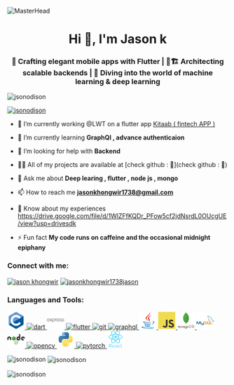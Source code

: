 ![MasterHead](https://wallpaper.dog/large/20512772.jpg)

<h1 align="center">Hi 👋, I'm Jason k</h1>
<h3 align="center">📱 Crafting elegant mobile apps with Flutter | 🏢🏗️ Architecting scalable backends | 🧠 Diving into the world of machine learning & deep learning</h3>


<p align="left"> <img src="https://komarev.com/ghpvc/?username=jsonodison&label=Profile%20views&color=0e75b6&style=flat" alt="jsonodison" /> </p>

<p align="left"> <a href="https://github.com/ryo-ma/github-profile-trophy"><img src="https://github-profile-trophy.vercel.app/?username=jsonodison" alt="jsonodison" /></a> </p>

- 🔭 I’m currently working @LWT on a flutter app [Kitaab ( fintech APP )](🔒)

- 🌱 I’m currently learning **GraphQl , advance authenticaion**

- 🤝 I’m looking for help with **Backend**

- 👨‍💻 All of my projects are available at [check github : 📱](check github : 📱)

- 💬 Ask me about **Deep learing , flutter , node js , mongo**

- 📫 How to reach me **jasonkhongwir1738@gmail.com**

- 📄 Know about my experiences https://drive.google.com/file/d/1WlZFfKQDr_PFow5cf2jdNsrdL0OUcgUE/view?usp=drivesdk

- ⚡ Fun fact **My code runs on caffeine and the occasional midnight epiphany**


<h3 align="left">Connect with me:</h3>
<p align="left">
<a href="https://linkedin.com/in/jason khongwir" target="blank"><img align="center" src="https://raw.githubusercontent.com/rahuldkjain/github-profile-readme-generator/master/src/images/icons/Social/linked-in-alt.svg" alt="jason khongwir" height="30" width="40" /></a>
<a href="https://auth.geeksforgeeks.org/user/jasonkhongwir1738jason" target="blank"><img align="center" src="https://raw.githubusercontent.com/rahuldkjain/github-profile-readme-generator/master/src/images/icons/Social/geeks-for-geeks.svg" alt="jasonkhongwir1738jason" height="30" width="40" /></a>
</p>

<h3 align="left">Languages and Tools:</h3>
<p align="left"> <a href="https://www.cprogramming.com/" target="_blank" rel="noreferrer"> <img src="https://raw.githubusercontent.com/devicons/devicon/master/icons/c/c-original.svg" alt="c" width="40" height="40"/> </a> <a href="https://dart.dev" target="_blank" rel="noreferrer"> <img src="https://www.vectorlogo.zone/logos/dartlang/dartlang-icon.svg" alt="dart" width="40" height="40"/> </a> <a href="https://expressjs.com" target="_blank" rel="noreferrer"> <img src="https://raw.githubusercontent.com/devicons/devicon/master/icons/express/express-original-wordmark.svg" alt="express" width="40" height="40"/> </a> <a href="https://flutter.dev" target="_blank" rel="noreferrer"> <img src="https://www.vectorlogo.zone/logos/flutterio/flutterio-icon.svg" alt="flutter" width="40" height="40"/> </a> <a href="https://git-scm.com/" target="_blank" rel="noreferrer"> <img src="https://www.vectorlogo.zone/logos/git-scm/git-scm-icon.svg" alt="git" width="40" height="40"/> </a> <a href="https://graphql.org" target="_blank" rel="noreferrer"> <img src="https://www.vectorlogo.zone/logos/graphql/graphql-icon.svg" alt="graphql" width="40" height="40"/> </a> <a href="https://www.java.com" target="_blank" rel="noreferrer"> <img src="https://raw.githubusercontent.com/devicons/devicon/master/icons/java/java-original.svg" alt="java" width="40" height="40"/> </a> <a href="https://developer.mozilla.org/en-US/docs/Web/JavaScript" target="_blank" rel="noreferrer"> <img src="https://raw.githubusercontent.com/devicons/devicon/master/icons/javascript/javascript-original.svg" alt="javascript" width="40" height="40"/> </a> <a href="https://www.mongodb.com/" target="_blank" rel="noreferrer"> <img src="https://raw.githubusercontent.com/devicons/devicon/master/icons/mongodb/mongodb-original-wordmark.svg" alt="mongodb" width="40" height="40"/> </a> <a href="https://www.mysql.com/" target="_blank" rel="noreferrer"> <img src="https://raw.githubusercontent.com/devicons/devicon/master/icons/mysql/mysql-original-wordmark.svg" alt="mysql" width="40" height="40"/> </a> <a href="https://nodejs.org" target="_blank" rel="noreferrer"> <img src="https://raw.githubusercontent.com/devicons/devicon/master/icons/nodejs/nodejs-original-wordmark.svg" alt="nodejs" width="40" height="40"/> </a> <a href="https://opencv.org/" target="_blank" rel="noreferrer"> <img src="https://www.vectorlogo.zone/logos/opencv/opencv-icon.svg" alt="opencv" width="40" height="40"/> </a> <a href="https://www.python.org" target="_blank" rel="noreferrer"> <img src="https://raw.githubusercontent.com/devicons/devicon/master/icons/python/python-original.svg" alt="python" width="40" height="40"/> </a> <a href="https://pytorch.org/" target="_blank" rel="noreferrer"> <img src="https://www.vectorlogo.zone/logos/pytorch/pytorch-icon.svg" alt="pytorch" width="40" height="40"/> </a> <a href="https://reactjs.org/" target="_blank" rel="noreferrer"> <img src="https://raw.githubusercontent.com/devicons/devicon/master/icons/react/react-original-wordmark.svg" alt="react" width="40" height="40"/> </a> </p>

<p><img align="left" src="https://github-readme-stats.vercel.app/api/top-langs?username=jsonodison&show_icons=true&locale=en&layout=compact" alt="jsonodison" /></p>

<p>&nbsp;<img align="center" src="https://github-readme-stats.vercel.app/api?username=jsonodison&show_icons=true&locale=en" alt="jsonodison" /></p>

<p><img align="center" src="https://github-readme-streak-stats.herokuapp.com/?user=jsonodison&" alt="jsonodison" /></p>

